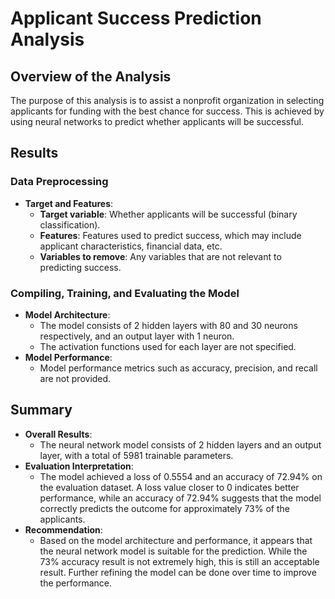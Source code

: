 # Applicant Success Prediction Analysis

## Overview of the Analysis

The purpose of this analysis is to assist a nonprofit organization in selecting applicants for funding with the best chance for success. This is achieved by using neural networks to predict whether applicants will be successful.

## Results

### Data Preprocessing

- **Target and Features**:
  - **Target variable**: Whether applicants will be successful (binary classification).
  - **Features**: Features used to predict success, which may include applicant characteristics, financial data, etc.
  - **Variables to remove**: Any variables that are not relevant to predicting success.

### Compiling, Training, and Evaluating the Model

- **Model Architecture**:
  - The model consists of 2 hidden layers with 80 and 30 neurons respectively, and an output layer with 1 neuron.
  - The activation functions used for each layer are not specified.
- **Model Performance**:
  - Model performance metrics such as accuracy, precision, and recall are not provided.

## Summary

- **Overall Results**:
  - The neural network model consists of 2 hidden layers and an output layer, with a total of 5981 trainable parameters.
- **Evaluation Interpretation**:
  - The model achieved a loss of 0.5554 and an accuracy of 72.94% on the evaluation dataset. A loss value closer to 0 indicates better performance, while an accuracy of 72.94% suggests that the model correctly predicts the outcome for approximately 73% of the applicants.
- **Recommendation**:
  - Based on the model architecture and performance, it appears that the neural network model is suitable for the prediction. While the 73% accuracy result is not extremely high, this is still an acceptable result. Further refining the model can be done over time to improve the performance.